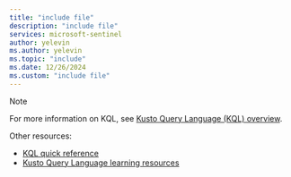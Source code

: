 ```yaml
---
title: "include file" 
description: "include file" 
services: microsoft-sentinel
author: yelevin
ms.author: yelevin
ms.topic: "include"
ms.date: 12/26/2024
ms.custom: "include file"
---
```

<!-- docutune:disable -->

> [!NOTE]
> For more information on KQL, see [Kusto Query Language (KQL) overview](/kusto/query/?view=microsoft-sentinel&preserve-view=true).
>
> Other resources:
> - [KQL quick reference](/kusto/query/kql-quick-reference?view=microsoft-sentinel&preserve-view=true)
> - [Kusto Query Language learning resources](/kusto/query/kql-learning-resources?view=microsoft-sentinel&preserve-view=true)
